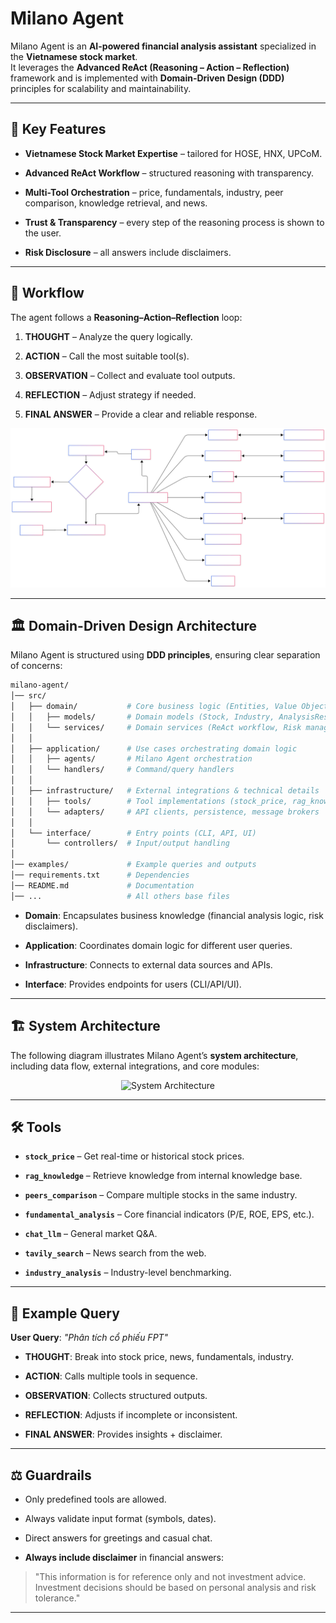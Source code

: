 # Milano Agent

Milano Agent is an **AI-powered financial analysis assistant** specialized in the **Vietnamese stock market**.  
It leverages the **Advanced ReAct (Reasoning – Action – Reflection)** framework and is implemented with **Domain-Driven Design (DDD)** principles for scalability and maintainability.

----------

## 🚀 Key Features

-   **Vietnamese Stock Market Expertise** – tailored for HOSE, HNX, UPCoM.
-   **Advanced ReAct Workflow** – structured reasoning with transparency.
-   **Multi-Tool Orchestration** – price, fundamentals, industry, peer comparison, knowledge retrieval, and news.
    
-   **Trust & Transparency** – every step of the reasoning process is shown to the user.
    
-   **Risk Disclosure** – all answers include disclaimers.
    

----------

## 🧩 Workflow

The agent follows a **Reasoning–Action–Reflection** loop:

1.  **THOUGHT** – Analyze the query logically.
    
2.  **ACTION** – Call the most suitable tool(s).
    
3.  **OBSERVATION** – Collect and evaluate tool outputs.
    
4.  **REFLECTION** – Adjust strategy if needed.
    
5.  **FINAL ANSWER** – Provide a clear and reliable response.
    

<p align="center"> <img src="images/agent-workflow.svg" alt="Milano Agent Workflow" width="650"/> </p>

----------

## 🏛️ Domain-Driven Design Architecture

Milano Agent is structured using **DDD principles**, ensuring clear separation of concerns:

```bash
milano-agent/
│── src/
│   ├── domain/           # Core business logic (Entities, Value Objects, Aggregates)
│   │   ├── models/       # Domain models (Stock, Industry, AnalysisResult)
│   │   └── services/     # Domain services (ReAct workflow, Risk management)
│   │
│   ├── application/      # Use cases orchestrating domain logic
│   │   ├── agents/       # Milano Agent orchestration
│   │   └── handlers/     # Command/query handlers
│   │
│   ├── infrastructure/   # External integrations & technical details
│   │   ├── tools/        # Tool implementations (stock_price, rag_knowledge, etc.)
│   │   └── adapters/     # API clients, persistence, message brokers
│   │
│   └── interface/        # Entry points (CLI, API, UI)
│       └── controllers/  # Input/output handling
│
│── examples/             # Example queries and outputs
│── requirements.txt      # Dependencies
│── README.md             # Documentation
│── ...                   # All others base files

```

-   **Domain**: Encapsulates business knowledge (financial analysis logic, risk disclaimers).
    
-   **Application**: Coordinates domain logic for different user queries.
    
-   **Infrastructure**: Connects to external data sources and APIs.
    
-   **Interface**: Provides endpoints for users (CLI/API/UI).
    

----------
## 🏗️ System Architecture

The following diagram illustrates Milano Agent’s **system architecture**, including data flow, external integrations, and core modules:

<p align="center"> <img src="images/system-architecture.png" alt="System Architecture" width="750"/> </p>

----------


## 🛠️ Tools

-   **`stock_price`** – Get real-time or historical stock prices.
    
-   **`rag_knowledge`** – Retrieve knowledge from internal knowledge base.
    
-   **`peers_comparison`** – Compare multiple stocks in the same industry.
    
-   **`fundamental_analysis`** – Core financial indicators (P/E, ROE, EPS, etc.).
    
-   **`chat_llm`** – General market Q&A.
    
-   **`tavily_search`** – News search from the web.
    
-   **`industry_analysis`** – Industry-level benchmarking.
    

----------

## 📖 Example Query

**User Query**: _"Phân tích cổ phiếu FPT"_

-   **THOUGHT**: Break into stock price, news, fundamentals, industry.
    
-   **ACTION**: Calls multiple tools in sequence.
    
-   **OBSERVATION**: Collects structured outputs.
    
-   **REFLECTION**: Adjusts if incomplete or inconsistent.
    
-   **FINAL ANSWER**: Provides insights + disclaimer.
    

----------

## ⚖️ Guardrails

-   Only predefined tools are allowed.
    
-   Always validate input format (symbols, dates).
    
-   Direct answers for greetings and casual chat.
    
-   **Always include disclaimer** in financial answers:
    

> "This information is for reference only and not investment advice. Investment decisions should be based on personal analysis and risk tolerance."


----------

